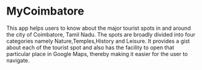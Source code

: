 # MyCoimbatore
This app helps users to know about the major tourist spots in and around the city of Coimbatore, Tamil Nadu. The spots are broadly divided into four categories namely Nature,Temples,History and Leisure. It provides a gist about each of the tourist spot and also has the facility to open that particular place in Google Maps, thereby making it easier for the user to navigate.
